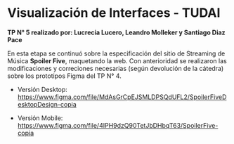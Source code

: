 # Visualización de Interfaces - TUDAI

<strong>TP N° 5 realizado por: Lucrecia Lucero, Leandro Molleker y Santiago Diaz Pace</strong>

En esta etapa se continuó sobre la especificación del sitio de Streaming de Música <strong>Spoiler Five</strong>, maquetando la web.
Con anterioridad se realizaron las modificaciones y correciones necesarias (según devolución de la cátedra) sobre los prototipos Figma del TP N° 4.

- Versión Desktop:
  https://www.figma.com/file/MdAsGrCpEJSMLDPSQdUFL2/SpoilerFiveDesktopDesign-copia

- Versión Mobile:
  https://www.figma.com/file/4IPH9dzQ90TetJbDHbqT63/SpoilerFive-copia
